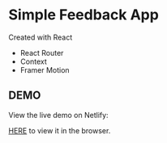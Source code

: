 # Simple Feedback App

Created with React

- React Router
- Context
- Framer Motion

## DEMO

View the live demo on Netlify:

[HERE](https://distracted-bartik-5f3c8f.netlify.app/) to view it in the browser.
